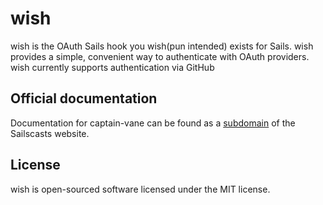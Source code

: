 # wish

wish is the OAuth Sails hook you wish(pun intended) exists for Sails. wish provides a simple, convenient way to authenticate with OAuth providers. wish currently supports authentication via GitHub

## Official documentation

Documentation for captain-vane can be found as a [subdomain](https://wish.sailscasts.com) of the Sailscasts website.

## License

wish is open-sourced software licensed under the MIT license.
